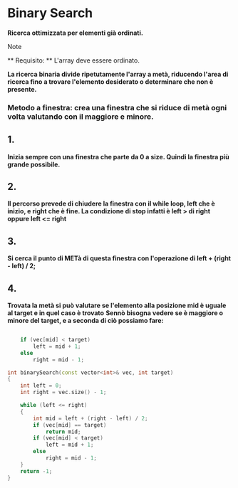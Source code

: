 # Binary Search

**Ricerca ottimizzata per elementi già ordinati.**

>[!NOTE]
>** Requisito: **
>L'array deve essere ordinato.

**La ricerca binaria divide ripetutamente l'array a metà, riducendo l'area di ricerca fino a trovare l'elemento desiderato o determinare che non è presente.**  

### Metodo a finestra: crea una finestra che si riduce di metà ogni volta valutando con il maggiore e minore.

## 1.
**Inizia sempre con una finestra che parte da 0 a size. Quindi la finestra più grande possibile.**


## 2.
**Il percorso prevede di chiudere la finestra con il while loop, left che è inizio, e right che è fine. La condizione di stop infatti è left > di right oppure left <= right**

## 3.
**Si cerca il punto di METà di questa finestra con l'operazione di left + (right - left) / 2;**

## 4.
**Trovata la metà si può valutare se l'elemento alla posizione mid è uguale al target e in quel caso è trovato**
**Sennò bisogna vedere se è maggiore o minore del target, e a seconda di ciò possiamo fare:**

```c++

	if (vec[mid] < target)
		left = mid + 1;
	else
		right = mid - 1;

```

```c++
int binarySearch(const vector<int>& vec, int target)
{
    int left = 0;
    int right = vec.size() - 1;

    while (left <= right)
	{
        int mid = left + (right - left) / 2;
        if (vec[mid] == target)
            return mid;
        if (vec[mid] < target)
            left = mid + 1;
        else
            right = mid - 1;
    }
    return -1;
}
```